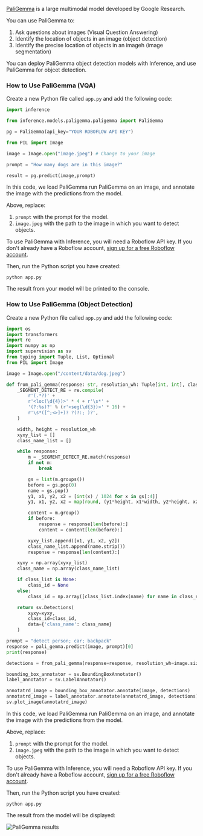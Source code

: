 <a href="https://github.com/IDEA-Research/GroundingDINO" target="_blank">PaliGemma</a> is a large multimodal model developed by Google Research.

You can use PaliGemma to:

1. Ask questions about images (Visual Question Answering)
2. Identify the location of objects in an image (object detection)
3. Identify the precise location of objects in an imageh (image segmentation)

You can deploy PaliGemma object detection models with Inference, and use PaliGemma for objcet detection.

### How to Use PaliGemma (VQA)

Create a new Python file called `app.py` and add the following code:

```python
import inference

from inference.models.paligemma.paligemma import PaliGemma

pg = PaliGemma(api_key="YOUR ROBOFLOW API KEY")

from PIL import Image

image = Image.open("image.jpeg") # Change to your image

prompt = "How many dogs are in this image?"

result = pg.predict(image,prompt)
```

In this code, we load PaliGemma run PaliGemma on an image, and annotate the image with the predictions from the model.

Above, replace:

1. `prompt` with the prompt for the model.
2. `image.jpeg` with the path to the image in which you want to detect objects.

To use PaliGemma with Inference, you will need a Roboflow API key. If you don't already have a Roboflow account, <a href="https://app.roboflow.com" target="_blank">sign up for a free Roboflow account</a>.

Then, run the Python script you have created:

```
python app.py
```

The result from your model will be printed to the console.

### How to Use PaliGemma (Object Detection)

Create a new Python file called `app.py` and add the following code:

```python
import os
import transformers
import re
import numpy as np
import supervision as sv
from typing import Tuple, List, Optional
from PIL import Image

image = Image.open("/content/data/dog.jpeg")

def from_pali_gemma(response: str, resolution_wh: Tuple[int, int], class_list: Optional[List[str]] = None) -> sv.Detections:
    _SEGMENT_DETECT_RE = re.compile(
        r'(.*?)' +
        r'<loc(\d{4})>' * 4 + r'\s*' +
        '(?:%s)?' % (r'<seg(\d{3})>' * 16) +
        r'\s*([^;<>]+)? ?(?:; )?',
    )

    width, height = resolution_wh
    xyxy_list = []
    class_name_list = []

    while response:
        m = _SEGMENT_DETECT_RE.match(response)
        if not m:
            break

        gs = list(m.groups())
        before = gs.pop(0)
        name = gs.pop()
        y1, x1, y2, x2 = [int(x) / 1024 for x in gs[:4]]
        y1, x1, y2, x2 = map(round, (y1*height, x1*width, y2*height, x2*width))

        content = m.group()
        if before:
            response = response[len(before):]
            content = content[len(before):]

        xyxy_list.append([x1, y1, x2, y2])
        class_name_list.append(name.strip())
        response = response[len(content):]

    xyxy = np.array(xyxy_list)
    class_name = np.array(class_name_list)

    if class_list is None:
        class_id = None
    else:
        class_id = np.array([class_list.index(name) for name in class_name])

    return sv.Detections(
        xyxy=xyxy,
        class_id=class_id,
        data={'class_name': class_name}
    )

prompt = "detect person; car; backpack"
response = pali_gemma.predict(image, prompt)[0]
print(response)

detections = from_pali_gemma(response=response, resolution_wh=image.size, class_list=['person', 'car', 'backpack'])

bounding_box_annotator = sv.BoundingBoxAnnotator()
label_annotator = sv.LabelAnnotator()

annotatrd_image = bounding_box_annotator.annotate(image, detections)
annotatrd_image = label_annotator.annotate(annotatrd_image, detections)
sv.plot_image(annotatrd_image)
```

In this code, we load PaliGemma run PaliGemma on an image, and annotate the image with the predictions from the model.

Above, replace:

1. `prompt` with the prompt for the model.
2. `image.jpeg` with the path to the image in which you want to detect objects.

To use PaliGemma with Inference, you will need a Roboflow API key. If you don't already have a Roboflow account, <a href="https://app.roboflow.com" target="_blank">sign up for a free Roboflow account</a>.

Then, run the Python script you have created:

```
python app.py
```

The result from the model will be displayed:

![PaliGemma results](https://media.roboflow.com/inference/paligemma.png)
